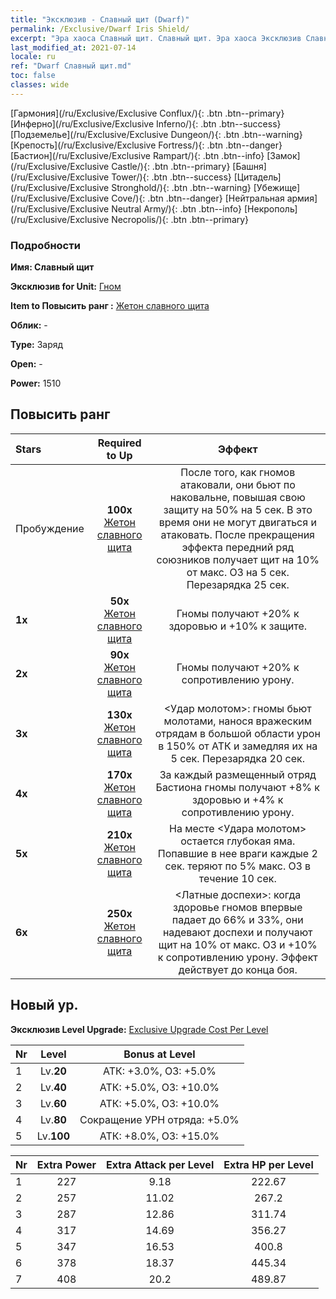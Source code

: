 ```yaml
---
title: "Эксклюзив - Славный щит (Dwarf)"
permalink: /Exclusive/Dwarf Iris Shield/
excerpt: "Эра хаоса Славный щит. Славный щит. Эра хаоса Эксклюзив Славный щит. Гном Эксклюзив."
last_modified_at: 2021-07-14
locale: ru
ref: "Dwarf Славный щит.md"
toc: false
classes: wide
---
```

 [Гармония](/ru/Exclusive/Exclusive Conflux/){: .btn .btn--primary} [Инферно](/ru/Exclusive/Exclusive Inferno/){: .btn .btn--success} [Подземелье](/ru/Exclusive/Exclusive Dungeon/){: .btn .btn--warning} [Крепость](/ru/Exclusive/Exclusive Fortress/){: .btn .btn--danger} [Бастион](/ru/Exclusive/Exclusive Rampart/){: .btn .btn--info} [Замок](/ru/Exclusive/Exclusive Castle/){: .btn .btn--primary} [Башня](/ru/Exclusive/Exclusive Tower/){: .btn .btn--success} [Цитадель](/ru/Exclusive/Exclusive Stronghold/){: .btn .btn--warning} [Убежище](/ru/Exclusive/Exclusive Cove/){: .btn .btn--danger} [Нейтральная армия](/ru/Exclusive/Exclusive Neutral Army/){: .btn .btn--info} [Некрополь](/ru/Exclusive/Exclusive Necropolis/){: .btn .btn--primary} 

### Подробности
 **Имя: Славный щит** 

 **Эксклюзив for Unit:** [Гном](/ru/units/Dwarf/) 

 **Item to Повысить ранг :** [Жетон славного щита](/ItemsRU/con_913/)

 **Облик:** -

 **Type:** Заряд

 **Open:** -

 **Power:** 1510

## Повысить ранг 

  |     Stars    |  Required to Up | Эффект |
  |:-------------|:---------------:|:---------------:|
  |  Пробуждение  | **100x** [Жетон славного щита](/ItemsRU/con_913/) | После того, как гномов атаковали, они бьют по наковальне, повышая свою защиту на 50% на 5 сек. В это время они не могут двигаться и атаковать. После прекращения эффекта передний ряд союзников получает щит на 10% от макс. ОЗ на 5 сек. Перезарядка 25 сек. |
  | **1x** <i class="fas fa-star"/> | **50x** [Жетон славного щита](/ItemsRU/con_913/) | Гномы получают +20% к здоровью и +10% к защите. |
  | **2x** <i class="fas fa-star"/> | **90x** [Жетон славного щита](/ItemsRU/con_913/) | Гномы получают +20% к сопротивлению урону. |
  | **3x** <i class="fas fa-star"/> | **130x** [Жетон славного щита](/ItemsRU/con_913/) | <Удар молотом>: гномы бьют молотами, нанося вражеским отрядам в большой области урон в 150% от АТК и замедляя их на 5 сек. Перезарядка 20 сек. |
  | **4x** <i class="fas fa-star"/> | **170x** [Жетон славного щита](/ItemsRU/con_913/) | За каждый размещенный отряд Бастиона гномы получают +8% к здоровью и +4% к сопротивлению урону. |
  | **5x** <i class="fas fa-star"/> | **210x** [Жетон славного щита](/ItemsRU/con_913/) | На месте <Удара молотом> остается глубокая яма. Попавшие в нее враги каждые 2 сек. теряют по 5% макс. ОЗ в течение 10 сек. |
  | **6x** <i class="fas fa-star"/> | **250x** [Жетон славного щита](/ItemsRU/con_913/) | <Латные доспехи>: когда здоровье гномов впервые падает до 66% и 33%, они надевают доспехи и получают щит на 10% от макс. ОЗ и +10% к сопротивлению урону. Эффект действует до конца боя. |


## Новый ур.
 **Эксклюзив Level Upgrade:** [Exclusive Upgrade Cost Per Level](/Exclusive/ExclusiveUpgradeCostPerLevel/)

  |  Nr  |   Level  | Bonus at Level |
  |:-----|:--------:|:--------------:|
  | 1 | Lv.**20** | АТК: +3.0%, ОЗ: +5.0% |
  | 2 | Lv.**40** | АТК: +5.0%, ОЗ: +10.0% |
  | 3 | Lv.**60** | АТК: +5.0%, ОЗ: +10.0% |
  | 4 | Lv.**80** | Сокращение УРН отряда: +5.0% |
  | 5 | Lv.**100** | АТК: +8.0%, ОЗ: +15.0% |


  |  Nr  |  Extra Power | Extra Attack per Level | Extra HP per Level |
  |:-----|:--------:|:--------:|:--------:|
  | 1 | 227 | 9.18 | 222.67 |
  | 2 | 257 | 11.02 | 267.2 |
  | 3 | 287 | 12.86 | 311.74 |
  | 4 | 317 | 14.69 | 356.27 |
  | 5 | 347 | 16.53 | 400.8 |
  | 6 | 378 | 18.37 | 445.34 |
  | 7 | 408 | 20.2 | 489.87 |


